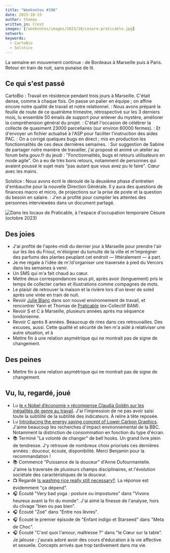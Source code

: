 ```yaml
---
title: "Weeknotes #198"
date: 2023-10-15
author: thomas
written_in: Crest
images: [/weeknotes/images/2023/10/cesure-praticable.jpg]
network:
keywords:
  - CartoBio
  - Solstice
---
```


La semaine en mouvement continue : de Bordeaux à Marseille puis à Paris.
Retour en train de nuit, sans punaise de lit.

<!--more-->

## Ce qui s'est passé

CartoBio
: Travail en résidence pendant trois jours à Marseille. C'était dense, comme à chaque fois. On passe un palier en équipe ; on affine encore notre qualité de travail et notre relationnel.
: Nous avons préparé la feuille de route de ce quatrième trimestre, rétrospectivé sur les 3 derniers mois, lu ensemble 50 emails de support pour enlever du mystère, améliorer la compréhension général du projet.
: C'était l'occasion de célébrer la collecte de quasiment 23000 parcellaires (sur environ 60000 fermes).
: Et d'envoyer un fichier actualisé à l'ASP pour faciliter l'instruction des aides PAC.
: On a corrigé quelques bugs en direct ; mis en production les fonctionnalités de ces deux dernières semaines.
: Sur suggestion de Sabine de partager notre manière de travailler, j'ai proposé et animé un atelier au forum beta.gouv.fr du jeudi : "Fonctionnalités, bugs et retours utilisateurs en mode agile". On a eu de très bons retours, notamment de personnes qui avaient poussé le sujet mais <q>pas autant que vous avez pu le faire</q>. Cœur avec les mains.

Solstice
: Nous avons écrit le déroulé de la deuxième phase d'entretien d'embauche pour la nouvelle Direction Générale. Il y aura des questions de finances macro et micro, de projections sur la prise de poste et la question du besoin en salaire.
: J'en ai profité pour compiler les attentes des personnes interviewées dans un document partagé.

![](/weeknotes/images/2023/10/cesure-praticable.jpg "Dans les locaux de Praticable, à l'espace d'occupation temporaire Césure (octobre 2023)")

## Des joies

- J'ai profité de l'après-midi du dernier jour à Marseille pour prendre l'air sur les iles du Frioul, m'éloigner du tumulte de la ville et m'imprégner des parfums des plantes peuplant cet endroit — littéralement — à part.
- Je me régale à l'idée de m'/d'organiser une traversée à pied du Vercors dans les semaines à venir.
- Un SMS qui m'a fait chaud au cœur.
- Mettre deux correspondances sous pli, après avoir (longuement) pris le temps de collecter cartes et illustrations comme compagnes de mots.
- Le plaisir de retrouver la maison et la rivière lors d'un lever de soleil après une virée en train de nuit.
- Revoir [Julie Blanc] dans son nouvel environnement de travail, et rencontrer Yann et Thomas de [Praticable] (ex-Collectif BAM).
- Revoir S et C à Marseille, plusieurs années après ma séquence londonienne.
- Revoir C après 8 années. Beaucoup de rires dans ces retrouvailles. Des excuses, aussi. Cette qualité et sécurité de lien m'a aidé à relativiser une autre situation, et à
- Mettre fin à une relation asymétrique qui ne montrait pas de signe de changement.

## Des peines

- Mettre fin à une relation asymétrique qui ne montrait pas de signe de changement.

## Vu, lu, regardé, joué

- Lu [le « Nobel d’économie » récompense Claudia Goldin sur les inégalités de genre au travail](https://www.mediapart.fr/journal/economie-et-social/091023/le-nobel-d-economie-recompense-claudia-goldin-sur-les-inegalites-de-genre-au-travail). J'ai l'impression de ne pas avoir saisi toute la subtilité de la subtilité des indicateurs. À relire à tête reposée.
- Lu <a href="https://www.bbc.co.uk/rd/blog/2023-08-sustainability-energy-saving-radio-tv-led-graphics" lang="en">Introducing the energy saving concept of Lower Carbon Graphics</a>. J'aime beaucoup les recherches d'impact environnemental de la BBC. Notamment la distinction de consommation en fonction du type d'écran.
- 📚 Terminé "La volonté de changer" de bell hooks. Un grand livre plein de tendresse. J'y retrouve de nombreux choix priorisés ces dernières années : douceur, écoute, disponibilité. Merci Benjamin pour la recommandation !
- 📚 Commencé "Puissance de la douceur" d'Anne Dufourmantelle. J'aime la traversée de plusieurs champs disciplinaires, et l'évolution sociétale des caractéristiques de la douceur.
- 📺 Regardé <a href="https://www.youtube.com/watch?v=B3CHsbNkr3c" lang="en"> Is washing rice really still necessary?</a>. La réponse est évidemment "ça dépend".
- 🎧 Écouté "Very bad yoga : posture ou impostures" dans "Vivons heureux avant la fin du monde". J'ai aimé la finesse de l'analyse, hors du clivage "bien ou pas bien".
- 🎧 Écouté "Zoé" dans "Entre nos lèvres".
- 🎧 Écouté le premier épisode de "Enfant indigo et Starseed" dans "Meta de Choc".
- 🎧 Écouté "C'est quoi l'amour, maîtresse ?" dans "le Cœur sur la table". Je jalouse : j'aurais adoré avoir des cours d'éducation à la vie affective et sexuelle. Concepts arrivés que trop tardivement dans ma vie.

[Julie Blanc]: https://julie-blanc.fr
[Praticable]: https://praticable.fr/
